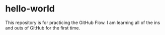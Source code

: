 # hello-world
This repository is for practicing the GitHub Flow.
I am learning all of the ins and outs of GitHub for the first time.

